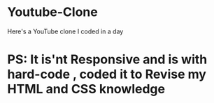 # Youtube-Clone
Here's a YouTube clone I coded in a day

# PS: It is'nt Responsive and is with hard-code , coded it to Revise my HTML and CSS knowledge
